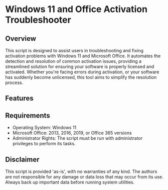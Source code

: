 <h1>Windows 11 and Office Activation Troubleshooter</h1>
<h2>Overview</h2>
    <p>This script is designed to assist users in troubleshooting and fixing activation problems with Windows 11 and Microsoft Office. It automates the detection and resolution of common activation issues, providing a streamlined solution for ensuring your software is properly licensed and activated. Whether you're facing errors during activation, or your software has suddenly become unlicensed, this tool aims to simplify the resolution process.</p>
    <h2>Features</h2>

<h2>Requirements</h2>
    <ul>
        <li>Operating System: Windows 11</li>
        <li>Microsoft Office: 2013, 2016, 2019, or Office 365 versions</li>
        <li>Administrator Rights: The script must be run with administrator privileges to perform its tasks.</li>
    </ul>

<h2>Disclaimer</h2>
    <p>This script is provided 'as-is', with no warranties of any kind. The authors are not responsible for any damage or data loss that may occur from its use. Always back up important data before running system utilities.</p>
